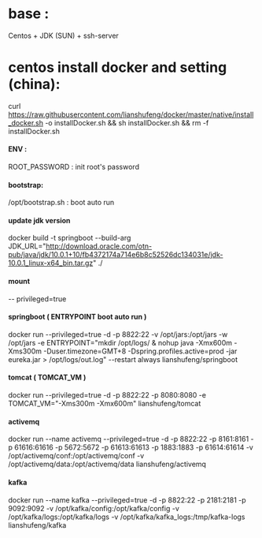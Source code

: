 # base :  
Centos + JDK (SUN) + ssh-server

# centos install docker and setting (china): 
curl https://raw.githubusercontent.com/lianshufeng/docker/master/native/install_docker.sh -o installDocker.sh && sh installDocker.sh && rm -f installDocker.sh



#### ENV :
ROOT_PASSWORD : init root's password


#### bootstrap:
/opt/bootstrap.sh : boot auto run


#### update jdk version
docker build -t springboot --build-arg JDK_URL="http://download.oracle.com/otn-pub/java/jdk/10.0.1+10/fb4372174a714e6b8c52526dc134031e/jdk-10.0.1_linux-x64_bin.tar.gz"  ./ 

#### mount
-- privileged=true

#### springboot ( ENTRYPOINT  boot auto run )
docker run --privileged=true -d -p 8822:22 -v /opt/jars:/opt/jars -w /opt/jars -e ENTRYPOINT="mkdir /opt/logs/ & nohup java -Xmx600m -Xms300m -Duser.timezone=GMT+8 -Dspring.profiles.active=prod -jar eureka.jar > /opt/logs/out.log" --restart always lianshufeng/springboot

#### tomcat ( TOMCAT_VM )
docker run --privileged=true -d -p 8822:22 -p 8080:8080 -e TOMCAT_VM="-Xms300m -Xmx600m" lianshufeng/tomcat

#### activemq 
docker run --name activemq --privileged=true -d -p 8822:22 -p 8161:8161 -p 61616:61616 -p 5672:5672 -p 61613:61613 -p 1883:1883 -p 61614:61614  -v /opt/activemq/conf:/opt/activemq/conf  -v /opt/activemq/data:/opt/activemq/data lianshufeng/activemq


#### kafka 
docker run --name kafka --privileged=true -d -p 8822:22 -p 2181:2181 -p 9092:9092 -v /opt/kafka/config:/opt/kafka/config -v /opt/kafka/logs:/opt/kafka/logs -v /opt/kafka/kafka_logs:/tmp/kafka-logs lianshufeng/kafka 


